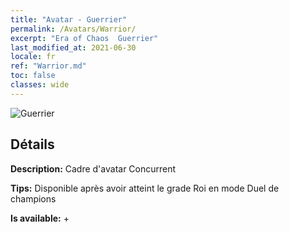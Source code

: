 ```yaml
---
title: "Avatar - Guerrier"
permalink: /Avatars/Warrior/
excerpt: "Era of Chaos  Guerrier"
last_modified_at: 2021-06-30
locale: fr
ref: "Warrior.md"
toc: false
classes: wide
---
```

 ![Guerrier](/images/a/avatarFrame_1.png)

## Détails

 **Description:** Cadre d'avatar Concurrent 

 **Tips:** Disponible après avoir atteint le grade Roi en mode Duel de champions 

 **Is available:**  + 


